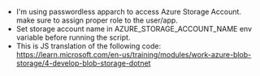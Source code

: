 - I'm using passwordless apparch to access Azure Storage Account. make sure to assign proper role to the user/app.
- Set storage account name in AZURE_STORAGE_ACCOUNT_NAME env variable before running the script.
- This is JS translation of the following code:
  https://learn.microsoft.com/en-us/training/modules/work-azure-blob-storage/4-develop-blob-storage-dotnet
